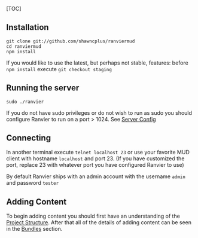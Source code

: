 [TOC]

## Installation

    git clone git://github.com/shawncplus/ranviermud
    cd ranviermud
    npm install

If you would like to use the latest, but perhaps not stable, features: before `npm install` execute `git checkout staging`

## Running the server

    sudo ./ranvier

If you do not have sudo privileges or do not wish to run as sudo you should configure Ranvier to run on a port > 1024. See [Server Config](server_config.md)

## Connecting

In another terminal execute `telnet localhost 23` or use your favorite MUD client with hostname `localhost` and port 23. (If you have customized the port, replace 23 with whatever port you have configured Ranvier to use)

By default Ranvier ships with an admin account with the username `admin` and password `tester`

## Adding Content

To begin adding content you should first have an understanding of the [Project Structure](structure.md). After that all of the details of adding content can be seen in the [Bundles](extending/bundles.md) section.
